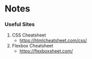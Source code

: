 # Notes



### Useful Sites
1. CSS Cheatsheet
   - https://htmlcheatsheet.com/css/
2. Flexbox Cheatsheet
   - https://flexboxsheet.com/